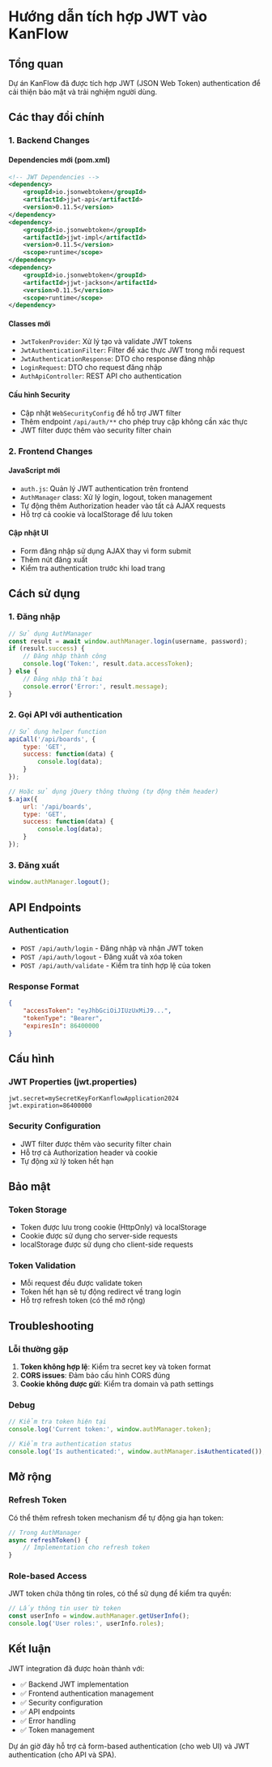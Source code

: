 # Hướng dẫn tích hợp JWT vào KanFlow

## Tổng quan
Dự án KanFlow đã được tích hợp JWT (JSON Web Token) authentication để cải thiện bảo mật và trải nghiệm người dùng.

## Các thay đổi chính

### 1. Backend Changes

#### Dependencies mới (pom.xml)
```xml
<!-- JWT Dependencies -->
<dependency>
    <groupId>io.jsonwebtoken</groupId>
    <artifactId>jjwt-api</artifactId>
    <version>0.11.5</version>
</dependency>
<dependency>
    <groupId>io.jsonwebtoken</groupId>
    <artifactId>jjwt-impl</artifactId>
    <version>0.11.5</version>
    <scope>runtime</scope>
</dependency>
<dependency>
    <groupId>io.jsonwebtoken</groupId>
    <artifactId>jjwt-jackson</artifactId>
    <version>0.11.5</version>
    <scope>runtime</scope>
</dependency>
```

#### Classes mới
- `JwtTokenProvider`: Xử lý tạo và validate JWT tokens
- `JwtAuthenticationFilter`: Filter để xác thực JWT trong mỗi request
- `JwtAuthenticationResponse`: DTO cho response đăng nhập
- `LoginRequest`: DTO cho request đăng nhập
- `AuthApiController`: REST API cho authentication

#### Cấu hình Security
- Cập nhật `WebSecurityConfig` để hỗ trợ JWT filter
- Thêm endpoint `/api/auth/**` cho phép truy cập không cần xác thực
- JWT filter được thêm vào security filter chain

### 2. Frontend Changes

#### JavaScript mới
- `auth.js`: Quản lý JWT authentication trên frontend
- `AuthManager` class: Xử lý login, logout, token management
- Tự động thêm Authorization header vào tất cả AJAX requests
- Hỗ trợ cả cookie và localStorage để lưu token

#### Cập nhật UI
- Form đăng nhập sử dụng AJAX thay vì form submit
- Thêm nút đăng xuất
- Kiểm tra authentication trước khi load trang

## Cách sử dụng

### 1. Đăng nhập
```javascript
// Sử dụng AuthManager
const result = await window.authManager.login(username, password);
if (result.success) {
    // Đăng nhập thành công
    console.log('Token:', result.data.accessToken);
} else {
    // Đăng nhập thất bại
    console.error('Error:', result.message);
}
```

### 2. Gọi API với authentication
```javascript
// Sử dụng helper function
apiCall('/api/boards', {
    type: 'GET',
    success: function(data) {
        console.log(data);
    }
});

// Hoặc sử dụng jQuery thông thường (tự động thêm header)
$.ajax({
    url: '/api/boards',
    type: 'GET',
    success: function(data) {
        console.log(data);
    }
});
```

### 3. Đăng xuất
```javascript
window.authManager.logout();
```

## API Endpoints

### Authentication
- `POST /api/auth/login` - Đăng nhập và nhận JWT token
- `POST /api/auth/logout` - Đăng xuất và xóa token
- `POST /api/auth/validate` - Kiểm tra tính hợp lệ của token

### Response Format
```json
{
    "accessToken": "eyJhbGciOiJIUzUxMiJ9...",
    "tokenType": "Bearer",
    "expiresIn": 86400000
}
```

## Cấu hình

### JWT Properties (jwt.properties)
```properties
jwt.secret=mySecretKeyForKanflowApplication2024
jwt.expiration=86400000
```

### Security Configuration
- JWT filter được thêm vào security filter chain
- Hỗ trợ cả Authorization header và cookie
- Tự động xử lý token hết hạn

## Bảo mật

### Token Storage
- Token được lưu trong cookie (HttpOnly) và localStorage
- Cookie được sử dụng cho server-side requests
- localStorage được sử dụng cho client-side requests

### Token Validation
- Mỗi request đều được validate token
- Token hết hạn sẽ tự động redirect về trang login
- Hỗ trợ refresh token (có thể mở rộng)

## Troubleshooting

### Lỗi thường gặp
1. **Token không hợp lệ**: Kiểm tra secret key và token format
2. **CORS issues**: Đảm bảo cấu hình CORS đúng
3. **Cookie không được gửi**: Kiểm tra domain và path settings

### Debug
```javascript
// Kiểm tra token hiện tại
console.log('Current token:', window.authManager.token);

// Kiểm tra authentication status
console.log('Is authenticated:', window.authManager.isAuthenticated());
```

## Mở rộng

### Refresh Token
Có thể thêm refresh token mechanism để tự động gia hạn token:

```javascript
// Trong AuthManager
async refreshToken() {
    // Implementation cho refresh token
}
```

### Role-based Access
JWT token chứa thông tin roles, có thể sử dụng để kiểm tra quyền:

```javascript
// Lấy thông tin user từ token
const userInfo = window.authManager.getUserInfo();
console.log('User roles:', userInfo.roles);
```

## Kết luận

JWT integration đã được hoàn thành với:
- ✅ Backend JWT implementation
- ✅ Frontend authentication management
- ✅ Security configuration
- ✅ API endpoints
- ✅ Error handling
- ✅ Token management

Dự án giờ đây hỗ trợ cả form-based authentication (cho web UI) và JWT authentication (cho API và SPA).

